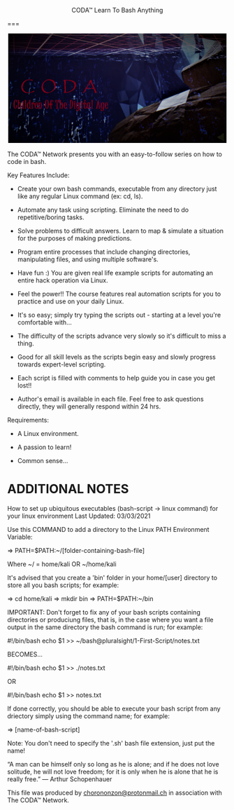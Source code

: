 <p align="center" style="text-align:center;">CODA™ Learn To Bash Anything</p>
===

<p align="center" style="text-align:center;">
    <img alt="CODA Logo" src="images/CODAlogo.png" width="500" />
</p>


The CODA™ Network presents you with an easy-to-follow series on how to code in bash.


Key Features Include:

  - Create your own bash commands, executable from any directory just like any regular Linux command (ex: cd, ls).

  - Automate any task using scripting. Eliminate the need to do repetitive/boring tasks.

  - Solve problems to difficult answers. Learn to map & simulate a situation for the purposes of making predictions.

  - Program entire processes that include changing directories, manipulating files, and using multiple software's.

  - Have fun :) You are given real life example scripts for automating an entire hack operation via Linux.

  - Feel the power!! The course features real automation scripts for you to practice and use on your daily Linux.

  - It's so easy; simply try typing the scripts out - starting at a level you're comfortable with...

  - The difficulty of the scripts advance very slowly so it's difficult to miss a thing.

  - Good for all skill levels as the scripts begin easy and slowly progress towards expert-level scripting.

  - Each script is filled with comments to help guide you in case you get lost!!

  - Author's email is available in each file. Feel free to ask questions directly, they will generally respond within 24 hrs.


Requirements:

  - A Linux environment.
  
  - A passion to learn!
  
  - Common sense...


ADDITIONAL NOTES
===
How to set up ubiquitous executables (bash-script -> linux command) for your linux environment
Last Updated: 03/03/2021

Use this COMMAND to add a directory to the Linux PATH Environment Variable:

=> PATH=$PATH:~/[folder-containing-bash-file]
	
Where ~/ = home/kali OR ~/home/kali

It's advised that you create a 'bin' folder in your home/[user] directory to store all you bash scripts; for example:

=> cd home/kali
=> mkdir bin
=> PATH=$PATH:~/bin

IMPORTANT: Don't forget to fix any of your bash scripts containing directories or produciung files,
that is, in the case where you want a file output in the same directory the bash command is run; for example:

#!/bin/bash
echo $1 >> ~/bash@pluralsight/1-First-Script/notes.txt

BECOMES...

#!/bin/bash
echo $1 >> ./notes.txt

OR

#!/bin/bash
echo $1 >> notes.txt


If done correctly, you should be able to execute your bash script from any driectory simply using the command name; for example:

=> [name-of-bash-script]

Note: You don't need to specify the '.sh' bash file extension, just put the name!

“A man can be himself only so long as he is alone; and if he does not love solitude, he will not love freedom; for it is only when he is alone that he is really free.”
― Arthur Schopenhauer


This file was produced by chorononzon@protonmail.ch in association with The CODA™ Network.